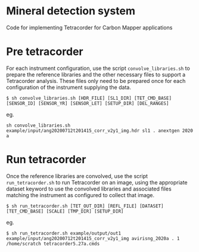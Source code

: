 # Mineral detection system

Code for implementing Tetracorder for Carbon Mapper applications

# Pre tetracorder

For each instrument configuration, use the script `convolve_libraries.sh` to prepare the reference libraries and the other necessary files to support a Tetracorder analysis. These files only need to be prepared once for each configuration of the instrument supplying the data. 

```
$ sh convolve_libraries.sh [HDR_FILE] [SL1_DIR] [TET_CMD_BASE] [SENSOR_ID] [SENSOR_YR] [SENSOR_LET] [SETUP_DIR] [DEL_RANGES]
```

eg. 
```
sh convolve_libraries.sh example/input/ang20200712t201415_corr_v2y1_img.hdr sl1 . anextgen 2020 a
```


# Run tetracorder

Once the reference libraries are convolved, use the script `run_tetracorder.sh` to run Tetracorder on an image, using the appropriate dataset keyword to use the convolved libraries and associated files matching the instrument as configured to collect that image. 

```
$ sh run_tetracorder.sh [TET_OUT_DIR] [REFL_FILE] [DATASET] [TET_CMD_BASE] [SCALE] [TMP_DIR] [SETUP_DIR]
```

eg.
```
$ sh run_tetracorder.sh example/output/out1 example/input/ang20200712t201415_corr_v2y1_img avirisng_2020a . 1 /home/scratch tetracorder5.27a.cmds 
```
